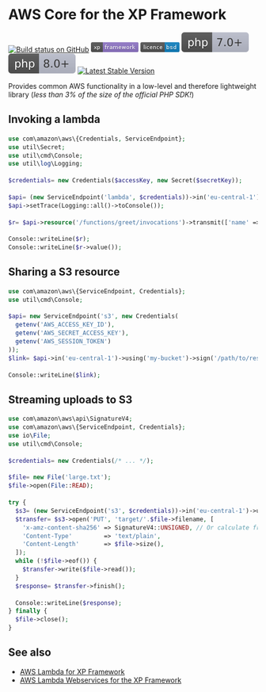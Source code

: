 AWS Core for the XP Framework
========================================================================

[![Build status on GitHub](https://github.com/xp-forge/aws/workflows/Tests/badge.svg)](https://github.com/xp-forge/aws/actions)
[![XP Framework Module](https://raw.githubusercontent.com/xp-framework/web/master/static/xp-framework-badge.png)](https://github.com/xp-framework/core)
[![BSD Licence](https://raw.githubusercontent.com/xp-framework/web/master/static/licence-bsd.png)](https://github.com/xp-framework/core/blob/master/LICENCE.md)
[![Requires PHP 7.0+](https://raw.githubusercontent.com/xp-framework/web/master/static/php-7_0plus.svg)](http://php.net/)
[![Supports PHP 8.0+](https://raw.githubusercontent.com/xp-framework/web/master/static/php-8_0plus.svg)](http://php.net/)
[![Latest Stable Version](https://poser.pugx.org/xp-forge/aws/version.png)](https://packagist.org/packages/xp-forge/aws)

Provides common AWS functionality in a low-level and therefore lightweight library (*less than 3% of the size of the official PHP SDK!*)

Invoking a lambda
-----------------

```php
use com\amazon\aws\{Credentials, ServiceEndpoint};
use util\Secret;
use util\cmd\Console;
use util\log\Logging;

$credentials= new Credentials($accessKey, new Secret($secretKey));

$api= (new ServiceEndpoint('lambda', $credentials))->in('eu-central-1')->version('2015-03-31');
$api->setTrace(Logging::all()->toConsole());

$r= $api->resource('/functions/greet/invocations')->transmit(['name' => getenv('USER')]);

Console::writeLine($r);
Console::writeLine($r->value());
```

Sharing a S3 resource
---------------------

```php
use com\amazon\aws\{ServiceEndpoint, Credentials};
use util\cmd\Console;

$api= new ServiceEndpoint('s3', new Credentials(
  getenv('AWS_ACCESS_KEY_ID'),
  getenv('AWS_SECRET_ACCESS_KEY'),
  getenv('AWS_SESSION_TOKEN')
));
$link= $api->in('eu-central-1')->using('my-bucket')->sign('/path/to/resource.png', timeout: 180);

Console::writeLine($link);
```

Streaming uploads to S3
-----------------------

```php
use com\amazon\aws\api\SignatureV4;
use com\amazon\aws\{ServiceEndpoint, Credentials};
use io\File;
use util\cmd\Console;

$credentials= new Credentials(/* ... */);

$file= new File('large.txt');
$file->open(File::READ);

try {
  $s3= (new ServiceEndpoint('s3', $credentials))->in('eu-central-1')->using('my-bucket');
  $transfer= $s3->open('PUT', 'target/'.$file->filename, [
    'x-amz-content-sha256' => SignatureV4::UNSIGNED, // Or calculate from file
    'Content-Type'         => 'text/plain',
    'Content-Length'       => $file->size(),
  ]);
  while (!$file->eof()) {
    $transfer->write($file->read());
  }
  $response= $transfer->finish();

  Console::writeLine($response);
} finally {
  $file->close();
}
```

See also
--------
* [AWS Lambda for XP Framework](https://github.com/xp-forge/lambda)
* [AWS Lambda Webservices for the XP Framework](https://github.com/xp-forge/lambda-ws)
